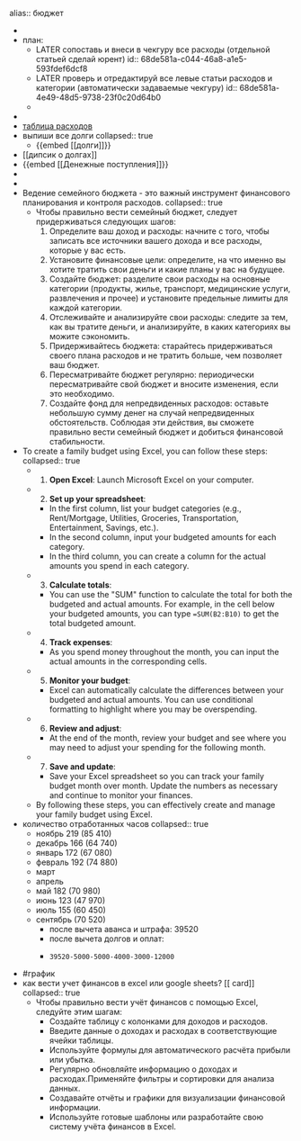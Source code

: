 alias:: бюджет

-
- план:
	- LATER сопоставь и внеси в чекгуру все расходы (отдельной статьей сделай юрент)
	  id:: 68de581a-c044-46a8-a1e5-593fdef6dcf8
	- LATER проверь и отредактируй все левые статьи расходов и категории (автоматически задаваемые чекгуру)
	  id:: 68de581a-4e49-48d5-9738-23f0c20d64b0
	-
-
- [таблица расходов](https://docs.google.com/spreadsheets/d/182TvvZ_2P1kD0U_VQLYLvsFlYiTnjt3M35Jla1wySsg/edit?usp=sharing)
- выпиши все долги
  collapsed:: true
	- {{embed [[долги]]}}
- [[дипсик о долгах]]
- {{embed [[Денежные поступления]]}}
-
-
- Ведение семейного бюджета - это важный инструмент финансового планирования и контроля расходов.
  collapsed:: true
	- Чтобы правильно вести семейный бюджет, следует придерживаться следующих шагов:
	  1. Определите ваш доход и расходы: начните с того, чтобы записать все источники вашего дохода и все расходы, которые у вас есть.
	  2. Установите финансовые цели: определите, на что именно вы хотите тратить свои деньги и какие планы у вас на будущее.
	  3. Создайте бюджет: разделите свои расходы на основные категории (продукты, жилье, транспорт, медицинские услуги, развлечения и прочее) и установите предельные лимиты для каждой категории.
	  4. Отслеживайте и анализируйте свои расходы: следите за тем, как вы тратите деньги, и анализируйте, в каких категориях вы можите сэкономить.
	  5. Придерживайтесь бюджета: старайтесь придерживаться своего плана расходов и не тратить больше, чем позволяет ваш бюджет.
	  6. Пересматривайте бюджет регулярно: периодически пересматривайте свой бюджет и вносите изменения, если это необходимо.
	  7. Создайте фонд для непредвиденных расходов: оставьте небольшую сумму денег на случай непредвиденных обстоятельств.
	  Соблюдая эти действия, вы сможете правильно вести семейный бюджет и добиться финансовой стабильности.
- To create a family budget using Excel, you can follow these steps:
  collapsed:: true
	- 1. **Open Excel**: Launch Microsoft Excel on your computer.
	- 2. **Set up your spreadsheet**:
		- In the first column, list your budget categories (e.g., Rent/Mortgage, Utilities, Groceries, Transportation, Entertainment, Savings, etc.).
		- In the second column, input your budgeted amounts for each category.
		- In the third column, you can create a column for the actual amounts you spend in each category.
	- 3. **Calculate totals**:
		- You can use the "SUM" function to calculate the total for both the budgeted and actual amounts. For example, in the cell below your budgeted amounts, you can type `=SUM(B2:B10)` to get the total budgeted amount.
	- 4. **Track expenses**:
		- As you spend money throughout the month, you can input the actual amounts in the corresponding cells.
	- 5. **Monitor your budget**:
		- Excel can automatically calculate the differences between your budgeted and actual amounts. You can use conditional formatting to highlight where you may be overspending.
	- 6. **Review and adjust**:
		- At the end of the month, review your budget and see where you may need to adjust your spending for the following month.
	- 7. **Save and update**:
		- Save your Excel spreadsheet so you can track your family budget month over month. Update the numbers as necessary and continue to monitor your finances.
	- By following these steps, you can effectively create and manage your family budget using Excel.
- количество отработанных часов
  collapsed:: true
	- ноябрь 219 (85 410)
	- декабрь 166 (64 740)
	- январь 172 (67 080)
	- февраль 192 (74 880)
	- март
	- апрель
	- май 182 (70 980)
	- июнь 123 (47 970)
	- июль 155 (60 450)
	- сентябрь (70 520)
		- после вычета аванса и штрафа: 39520
		- после вычета долгов и оплат:
		- ```calc
		  39520-5000-5000-4000-3000-12000
		  ```
- #график
- как вести учет финансов в excel или google sheets? [[ card]]
  collapsed:: true
	- Чтобы правильно вести учёт финансов с помощью Excel, следуйте этим шагам:
		- Создайте таблицу с колонками для доходов и расходов.
		- Введите данные о доходах и расходах в соответствующие ячейки таблицы.
		- Используйте формулы для автоматического расчёта прибыли или убытка.
		- Регулярно обновляйте информацию о доходах и расходах.Применяйте фильтры и сортировки для анализа данных.
		- Создавайте отчёты и графики для визуализации финансовой информации.
		- Используйте готовые шаблоны или разработайте свою систему учёта финансов в Excel.